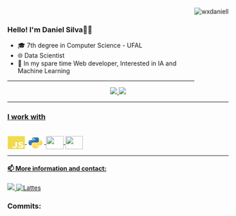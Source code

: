 <br>
<img align="right" height="180" alt="wxdaniell" src="https://user-images.githubusercontent.com/74038190/250967624-b3fef2db-e671-4610-bb84-1d65533dc5fb.gif">
</br>


### Hello! I'm Daniel Silva🙋‍♂️

- 🎓 7th degree in Computer Science - UFAL
- 🌐 Data Scientist
- 🎲 In my spare time Web developer, Interested in IA and Machine Learning
  
  
__________________________________________________________________________________________________
    
<div align="center" style="text-decoration:none;">
  <a href="https://github.com/silvadaniell/github-readme-stats">
  <img height="150em" src="https://github-readme-stats.vercel.app/api?username=silvadaniell&show_icons=true&theme=dark" />
  <img height="150em" src="https://github-readme-stats.vercel.app/api/top-langs/?username=silvadaniell&layout=compact&langs_count=7&theme=dark"/>
    
</div>  

__________________________________________________________________________________________________
    
### I work with 
<div style="display: inline_block"><br>
  <img align="center" alt="wxdaniell-JS" height="30"
    width="40"src="https://raw.githubusercontent.com/devicons/devicon/master/icons/javascript/javascript-plain.svg">
  <img align="center" alt="wxdaniell-Python" height="30"
    width="40"src="https://raw.githubusercontent.com/devicons/devicon/master/icons/python/python-original.svg">
  <img align="center" height="30" width="40" src="https://cdn.jsdelivr.net/gh/devicons/devicon/icons/c/c-original.svg" />
  <img align="center" height="30" width="40" src="https://cdn.jsdelivr.net/gh/devicons/devicon/icons/php/php-original.svg" />
</div>

__________________________________________________________________________________________________


#### 📫 More information and contact:
 <a href="https://www.linkedin.com/in/daniel-silva-5235a6210/" target="_blank"> <img src="https://img.shields.io/badge/-LinkedIn-%230077B5?style=for-the-badge&logo=linkedin&logoColor=white" target="_blank"> [![Lattes](https://img.shields.io/badge/Lattes-202020?style=for-the-badge&Color=white)](http://lattes.cnpq.br/7078537540211042")

### Commits:

